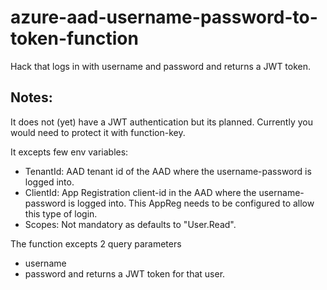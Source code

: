 # azure-aad-username-password-to-token-function
Hack that logs in with username and password and returns a JWT token.

## Notes:
It does not (yet) have a JWT authentication but its planned. Currently you would need to protect it with function-key.

It excepts few env variables:
* TenantId: AAD tenant id of the AAD where the username-password is logged into.
* ClientId: App Registration client-id in the AAD where the username-password is logged into. This AppReg needs to be configured to allow this type of login.
* Scopes: Not mandatory as defaults to "User.Read".

The function excepts 2 query parameters
* username
* password
and returns a JWT token for that user.
